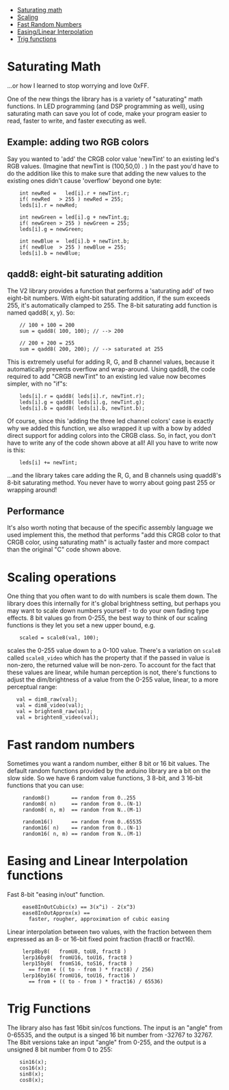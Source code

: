 * [Saturating math](#saturating)
* [Scaling](#scaling)
* [Fast Random Numbers](#random)
* [Easing/Linear Interpolation](#easing)
* [Trig functions](#sin)

<h1 id="saturating">Saturating Math</h1>
...or how I learned to stop worrying and love 0xFF.

One of the new things the library has is a variety of "saturating" math functions. In LED programming (and DSP programming as well), using saturating math can save you lot of code, make your program easier to read, faster to write, and faster executing as well.

## Example: adding two RGB colors 
Say you wanted to 'add' the CRGB color value 'newTint' to an existing led's RGB values.  (Imagine that newTint is (100,50,0) . )   In the past you'd have to do the addition like this to make sure that adding the new values to the existing ones didn't cause 'overflow' beyond one byte:

```
    int newRed =   led[i].r + newTint.r;
    if( newRed   > 255 ) newRed = 255;
    leds[i].r = newRed; 

    int newGreen = led[i].g + newTint.g;
    if( newGreen > 255 ) newGreen = 255;
    leds[i].g = newGreen; 

    int newBlue =  led[i].b + newTint.b;
    if( newBlue  > 255 ) newBlue = 255;
    leds[i].b = newBlue; 
```

## qadd8: eight-bit saturating addition 
The V2 library provides a function that performs a 'saturating add' of two eight-bit numbers.  With eight-bit saturating addition, if the sum exceeds 255, it's automatically clamped to 255.  The 8-bit saturating add function is named qadd8( x, y).  So:

```
    // 100 + 100 = 200
    sum = qadd8( 100, 100); // --> 200
    
    // 200 + 200 = 255
    sum = qadd8( 200, 200); // --> saturated at 255
```

This is extremely useful for adding R, G, and B channel values, because it automatically prevents overflow and wrap-around.  Using qadd8, the code required to add "CRGB newTint" to an existing led value now becomes simpler, with no "if"s:

```
    leds[i].r = qadd8( leds[i].r, newTint.r);
    leds[i].g = qadd8( leds[i].g, newTint.g);
    leds[i].b = qadd8( leds[i].b, newTint.b);
```

Of course, since this 'adding the three led channel colors' case is exactly why we added this function, we also wrapped it up with a bow by added direct support for adding colors into the CRGB class.  So, in fact, you don't have to write any of the code shown above at all!  All you have to write now is this:

```
    leds[i] += newTint;
```
...and the library takes care adding the R, G, and B channels using quadd8's 8-bit saturating method.  You never have to worry about going past 255 or wrapping around!

## Performance 
It's also worth noting that because of the specific assembly language we used implement this, the method that performs "add this CRGB color to that CRGB color, using saturating math" is actually faster and more compact than the original "C" code shown above.

<h1 id="scaling">Scaling operations</h1>

One thing that you often want to do with numbers is scale them down.  The library does this internally for it's global brightness setting, but perhaps you may want to scale down numbers yourself - to do your own fading type effects.  8 bit values go from 0-255, the best way to think of our scaling functions is they let you set a new upper bound, e.g.

```
    scaled = scale8(val, 100);
```

scales the 0-255 value down to a 0-100 value.  There's a variation on ```scale8``` called ```scale8_video``` which has the property that if the passed in value is non-zero, the returned value will be non-zero.  To account for the fact that these values are linear, while human perception is not, there's functions to adjust the dim/brightness of a value from the 0-255 value, linear, to a more perceptual range:

```
   val = dim8_raw(val);
   val = dim8_video(val);
   val = brighten8_raw(val);
   val = brighten8_video(val);
```

<h1 id="random">Fast random numbers</h1>

Sometimes you want a random number, either 8 bit or 16 bit values.  The default random functions provided by the arduino library are a bit on the slow side.  So we have 6 random value functions, 3 8-bit, and 3 16-bit functions that you can use:

```
     random8()       == random from 0..255
     random8( n)     == random from 0..(N-1)
     random8( n, m)  == random from N..(M-1)
 
     random16()      == random from 0..65535
     random16( n)    == random from 0..(N-1)
     random16( n, m) == random from N..(M-1)
```

<h1 id="easing">Easing and Linear Interpolation functions</h1>

 Fast 8-bit "easing in/out" function.

```
     ease8InOutCubic(x) == 3(x^i) - 2(x^3)
     ease8InOutApprox(x) == 
       faster, rougher, approximation of cubic easing
```

Linear interpolation between two values, with the fraction between them expressed as an 8- or 16-bit fixed point fraction (fract8 or fract16).

```
     lerp8by8(   fromU8, toU8, fract8 )
     lerp16by8(  fromU16, toU16, fract8 )
     lerp15by8(  fromS16, toS16, fract8 )
       == from + (( to - from ) * fract8) / 256)
     lerp16by16( fromU16, toU16, fract16 )
       == from + (( to - from ) * fract16) / 65536)
```
 
<h1 id="sin">Trig Functions</h1>

The library also has fast 16bit sin/cos functions.  The input is an "angle" from 0-65535, and the output is a singed 16 bit number from -32767 to 32767.  The 8bit versions take an input "angle" from 0-255, and the output is a unsigned 8 bit number from 0 to 255:

```
    sin16(x);
    cos16(x);
    sin8(x);
    cos8(x);
```
